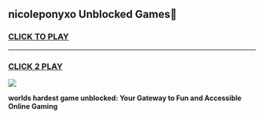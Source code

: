 
## nicoleponyxo Unblocked Games👋
<h3>
<a href="https://premium.freeplayer.one?title=nicoleponyxo&ref=16F">CLICK TO PLAY</a></h3>
<hr>

<h3>
<a href="https://premium.freeplayer.one?title=nicoleponyxo&ref=16F">CLICK 2 PLAY</a>
  
</h3>

<a href="https://premium.freeplayer.one?title=nicoleponyxo&ref=16F/"><img src="https://clearcache.store/games.png"></a>


**worlds hardest game unblocked: Your Gateway to Fun and Accessible Online Gaming**
